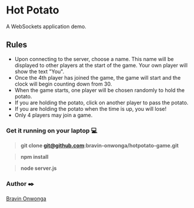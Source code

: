 # Hot Potato

A WebSockets application demo.

## Rules

- Upon connecting to the server, choose a name. This name will be displayed to other players at the start of the game. Your own player will show the text "You".
- Once the 4th player has joined the game, the game will start and the clock will begin counting down from 30.
- When the game starts, one player will be chosen randomly to hold the potato.
- If you are holding the potato, click on another player to pass the potato.
- If you are holding the potato when the time is up, you will lose!
- Only 4 players may join a game.

### Get it running on your laptop :computer:

> **git clone git@github.com:bravin-onwonga/hotpotato-game.git**

> **npm install**

> **node server.js**

### Author :black_nib:

[Bravin Onwonga](https://github.com/bravin-onwonga)
